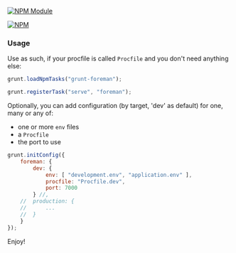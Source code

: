 [![NPM Module](http://img.shields.io/npm/v/grunt-foreman/brightgreen.svg?style=flat-square)](https://npmjs.org/package/grunt-foreman)


[![NPM](https://nodei.co/npm/grunt-foreman.png?downloads=true)](https://nodei.co/npm/grunt-foreman/)


### Usage
Use as such, if your procfile is called `Procfile` and you don't need anything else:
```javascript
grunt.loadNpmTasks("grunt-foreman");

grunt.registerTask("serve", "foreman");
```

Optionally, you can add configuration (by target, 'dev' as default) for one, many or any of:

* one or more `env` files
* a `Procfile`
* the port to use

```javascript
grunt.initConfig({
    foreman: {
        dev: {
            env: [ "development.env", "application.env" ],
            procfile: "Procfile.dev",
            port: 7000
        } //,
    //  production: {
    //      ...
    //  }
    }        
});
```

Enjoy!
